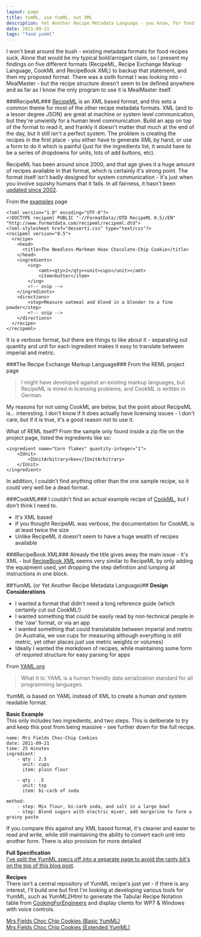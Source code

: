 ```yaml
--- 
layout: page
title: YumML, use YumML, not XML
description: Yet Another Recipe Metadata Language - you know, for food.
date: 2011-09-21
tags: "food yumml"
---
```


I won't beat around the bush - existing metadata formats for food recipes suck. Alone that would be my typical bold/arrogant claim, so I present my findings on five different formats (RecipeML, Recipe Exchange Markup Language, CookML and RecipeBook XML) to backup that statement, and then my proposed format. There was a sixth format I was looking into - MealMaster - but the recipe structure doesn't seem to be defined anywhere and as far as I know the only program to use it is MealMaster itself.

###RecipeML###
[RecipeML][1] is an XML based format, and this sets a common theme for most of the other recipe metadata formats. XML (and to a lesser degree JSON) are great at machine or system level communication, but they're unwieldy for a human level communication. Build an app on top of the format to read it, and frankly it doesn't matter *that* much at the end of the day, but it still isn't a perfect system. The problem is creating the recipes in the first place - you either have to generate XML by hand, or use a form to do it which is painful (just for the ingredients list, it would have to be a series of dropdowns for units, lots of add buttons, etc).

RecipeML has been around since 2000, and that age gives it a huge amount of recipes available in that format, which is certainly it's strong point. The format itself isn't badly designed for system communication - it's just when you involve squishy humans that it fails. In all fairness, it hasn't been [updated since 2002][3].

From the [examples][2] page

	<?xml version="1.0" encoding="UTF-8"?>
	<!DOCTYPE recipeml PUBLIC "-//FormatData//DTD RecipeML 0.5//EN" "http://www.formatdata.com/recipeml/recipeml.dtd">
	<?xml-stylesheet href="dessert1.css" type="text/css"?>
	<recipeml version="0.5">
	  <recipe>
	    <head>
	      <title>The Needless-Markman Hoax Chocolate-Chip Cookie</title>
	    </head>
    	<ingredients>
	      	<ing>
	        	<amt><qty>2</qty><unit>cups</unit></amt>
	        	<item>butter</item>
	      	</ing>
		  	<!-- snip -->
	    </ingredients>
	    <directions>
	      	<step>Measure oatmeal and blend in a blender to a fine powder</step>
			<!-- snip -->
	    </directions>
	  </recipe>
	</recipeml>

It is a verbose format, but there are things to like about it - separating out quantity and unit for each ingredient makes it easy to translate between imperial and metric.
	
###The Recipe Exchange Markup Language###
From the REML project page
> I might have developed against an existing markup languages, but RecipeML is mired in licensing problems, and CookML is written in German. 

My reasons for not using CookML are below, but the point about RecipeML is... interesting. I don't know if it does actually have licensing issues - I don't care, but if it is true, it's a good reason not to use it. 

What of REML itself? From the sample only found inside a zip file on the project page, listed the ingredients like so:

	<ingredient name="Corn flakes" quantity-integer="1">
		<IUnit>
			<IUnitArbitrary>box</IUnitArbitrary>
		</IUnit>
	</ingredient>

In addition, I couldn't find anything other than the one sample recipe, so it could very well be a dead format.

###CookML###
I couldn't find an actual example recipe of [CookML][4], but I don't think I need to.

- It's XML based
- if you thought RecipeML was verbose, the documentation for CookML is at least twice the size
- Unlike RecipeML it doesn't seem to have a huge wealth of recipes available

###RecipeBook XML###
Already the title gives away the main issue - it's XML - but [RecipeBook XML][5] seems very similar to RecipeML by only adding the equipment used, yet dropping the step definition and lumping all instructions in one block.
	
##YumML (or Yet Another Recipe Metadata Language)##
**Design Considerations**  
- I wanted a format that didn't need a long reference guide (which certainly cut out CookML!)  
- I wanted something that could be easily read by non-technical people in the 'raw' format, or via an app  
- I wanted something that could translatable between imperial and metric (in Australia, we use cups for measuring although everything is still metric, yet other places *just* use metric weights or volumes)
- Ideally I wanted the *markdown* of recipes, while maintaining some form of required structure for easy parsing for apps

From [YAML.org](http://www.yaml.org/)
> What It Is: YAML is a human friendly data serialization standard for all programming languages.

YumML is based on YAML instead of XML to create a human *and* system readable format.  

**Basic Example**  
This only includes two ingredients, and two steps. This is deliberate to try and keep this post from being massive - see further down for the full recipe.  

	name: Mrs Fields Choc-Chip Cookies
	date: 2011-09-21
	time: 25 minutes
	ingredient:
	    - qty : 2.5
	      unit: cups
	      item: plain flour

	    - qty : .5 
	      unit: tsp 
	      item: bi-carb of soda

	method:
	    - step: Mix flour, bi-carb soda, and salt in a large bowl
	    - step: Blend sugars with electric mixer, add margarine to form a grainy paste

If you compare this against any XML based format, it's cleaner and easier to read and write, while still maintaining the ability to convert each unit into another form. There is also provision for more detailed

**Full Specification**  
[I've split the YumML specs off into a separate page to avoid the ranty bit's on the top of this blog post][6].

**Recipes**  
There isn't a central repository of YumML recipe's just yet - if there is any interest, I'll build one but first I'm looking at developing various tools for YumML, such as YumML2Html to generate the Tabular Recipe Notation table from [CookingForEngineers][7] and display clients for WP7 & Windows with voice controls.

[Mrs Fields Choc Chip Cookies (Basic YumML)][8]  
[Mrs Fields Choc Chip Cookies (Extended YumML)][9]  


  [1]: http://www.formatdata.com/recipeml/
  [2]: http://www.formatdata.com/recipeml/examples.html
  [3]: http://www.formatdata.com/recipeml/spec/recipeml-spec.html
  [4]: http://www.kalorio.de/index.php?Mod=Ac&Cap=CE&SCa=../cml/CookML_EN
  [5]: http://www.happy-monkey.net/recipebook/
  [6]: /yumml
  [7]: http://www.cookingforengineers.com/
  [8]: /yumml_example_recipe_basic.txt
  [9]: /yumml_example_recipe_extended.txt